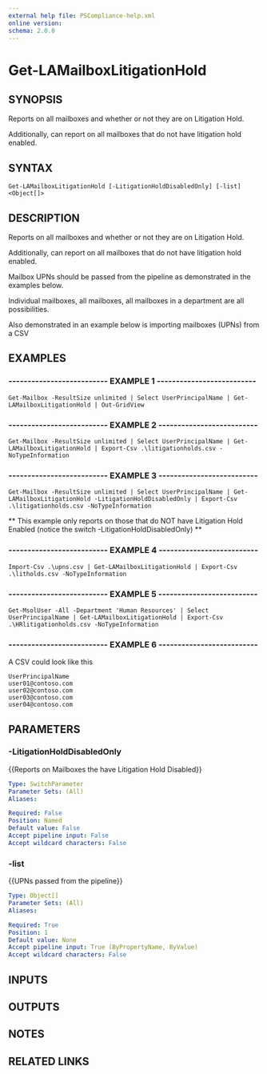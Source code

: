 ```yaml
---
external help file: PSCompliance-help.xml
online version: 
schema: 2.0.0
---
```


# Get-LAMailboxLitigationHold

## SYNOPSIS
Reports on all mailboxes and whether or not they are on Litigation Hold.
 
Additionally, can report on all mailboxes that do not have litigation hold enabled.

## SYNTAX

```
Get-LAMailboxLitigationHold [-LitigationHoldDisabledOnly] [-list] <Object[]>
```

## DESCRIPTION
Reports on all mailboxes and whether or not they are on Litigation Hold.
 
Additionally, can report on all mailboxes that do not have litigation hold enabled.

Mailbox UPNs should be passed from the pipeline as demonstrated in the examples below.

Individual mailboxes, all mailboxes, all mailboxes in a department are all possibilities.

Also demonstrated in an example below is importing mailboxes (UPNs) from a CSV

## EXAMPLES

### -------------------------- EXAMPLE 1 --------------------------
```
Get-Mailbox -ResultSize unlimited | Select UserPrincipalName | Get-LAMailboxLitigationHold | Out-GridView
```

### -------------------------- EXAMPLE 2 --------------------------
```
Get-Mailbox -ResultSize unlimited | Select UserPrincipalName | Get-LAMailboxLitigationHold | Export-Csv .\litigationholds.csv -NoTypeInformation
```

### -------------------------- EXAMPLE 3 --------------------------
```
Get-Mailbox -ResultSize unlimited | Select UserPrincipalName | Get-LAMailboxLitigationHold -LitigationHoldDisabledOnly | Export-Csv .\litigationholds.csv -NoTypeInformation
```

** This example only reports on those that do NOT have Litigation Hold Enabled (notice the switch -LitigationHoldDisabledOnly) **

### -------------------------- EXAMPLE 4 --------------------------
```
Import-Csv .\upns.csv | Get-LAMailboxLitigationHold | Export-Csv .\litholds.csv -NoTypeInformation
```

### -------------------------- EXAMPLE 5 --------------------------
```
Get-MsolUser -All -Department 'Human Resources' | Select UserPrincipalName | Get-LAMailboxLitigationHold | Export-Csv .\HRlitigationholds.csv -NoTypeInformation
```

### -------------------------- EXAMPLE 6 --------------------------
A CSV could look like this
```
UserPrincipalName
user01@contoso.com
user02@contoso.com
user03@contoso.com
user04@contoso.com
```



## PARAMETERS

### -LitigationHoldDisabledOnly
{{Reports on Mailboxes the have Litigation Hold Disabled}}

```yaml
Type: SwitchParameter
Parameter Sets: (All)
Aliases: 

Required: False
Position: Named
Default value: False
Accept pipeline input: False
Accept wildcard characters: False
```

### -list
{{UPNs passed from the pipeline}}

```yaml
Type: Object[]
Parameter Sets: (All)
Aliases: 

Required: True
Position: 1
Default value: None
Accept pipeline input: True (ByPropertyName, ByValue)
Accept wildcard characters: False
```

## INPUTS

## OUTPUTS

## NOTES

## RELATED LINKS

